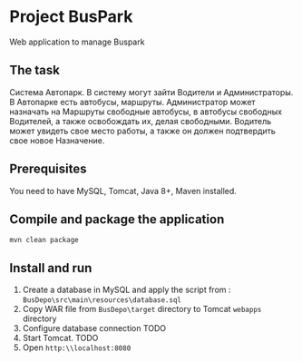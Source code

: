 # Project BusPark

Web application to manage Buspark

## The task 

Система Автопарк. В систему могут зайти Водители и
Администраторы. В Автопарке есть автобусы, маршруты. 
Администратор может назначать на Маршруты свободные автобусы, 
в автобусы свободных Водителей, а также освобождать их, 
делая свободными. Водитель может увидеть свое место работы, 
а также он должен подтвердить свое новое Назначение.

## Prerequisites

You need to have MySQL, Tomcat, Java 8+, Maven installed.

## Compile and package the application

```
mvn clean package
```

## Install and run

1. Create a database in MySQL and apply the script from :
`BusDepo\src\main\resources\database.sql`
2. Copy WAR file from `BusDepo\target` directory to Tomcat `webapps` directory
3. Configure database connection TODO
4. Start Tomcat. TODO
5. Open `http:\\localhost:8080`
